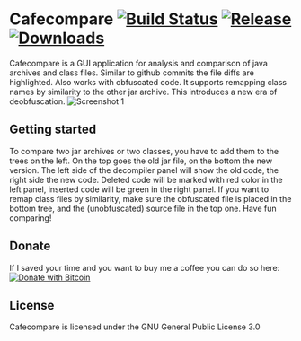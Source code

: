 # Cafecompare [![Build Status](https://travis-ci.com/GraxCode/cafecompare.svg?branch=master)](https://travis-ci.com/GraxCode/dalvikgate) [![Release](https://img.shields.io/github/v/release/GraxCode/cafecompare)](https://github.com/GraxCode/cafecompare/releases) [![Downloads](https://img.shields.io/github/downloads/GraxCode/cafecompare/total)](https://github.com/GraxCode/cafecompare/releases)
Cafecompare is a GUI application for analysis and comparison of java archives and class files. 
Similar to github commits the file diffs are highlighted. Also works with obfuscated code. 
It supports remapping class names by similarity to the other jar archive. This introduces a new era of deobfuscation.
![Screenshot 1](https://i.imgur.com/TbcY1Xe.png)

## Getting started
To compare two jar archives or two classes, you have to add them to the trees on the left.
On the top goes the old jar file, on the bottom the new version.
The left side of the decompiler panel will show the old code, the right side the new code.
Deleted code will be marked with red color in the left panel, inserted code will be green in the right panel.
If you want to remap class files by similarity, make sure the obfuscated file is placed in the bottom tree, and the (unobfuscated) source file in the top one.
Have fun comparing!

## Donate
If I saved your time and you want to buy me a coffee you can do so here: [![Donate with Bitcoin](https://en.cryptobadges.io/badge/micro/37f6MxNoyyksgh3hWtbh9UKkkGDSAoHCtT)](https://en.cryptobadges.io/donate/37f6MxNoyyksgh3hWtbh9UKkkGDSAoHCtT)

## License
Cafecompare is licensed under the GNU General Public License 3.0
